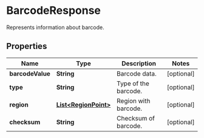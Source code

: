 

# BarcodeResponse

Represents information about barcode.

## Properties

| Name | Type | Description | Notes |
|------------ | ------------- | ------------- | -------------|
|**barcodeValue** | **String** | Barcode data. |  [optional] |
|**type** | **String** | Type of the barcode. |  [optional] |
|**region** | [**List&lt;RegionPoint&gt;**](RegionPoint.md) | Region with barcode. |  [optional] |
|**checksum** | **String** | Checksum of barcode. |  [optional] |



